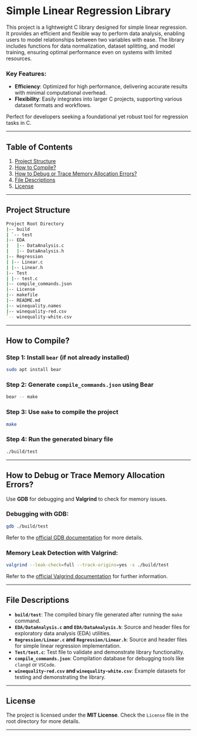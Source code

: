 # Simple Linear Regression Library

This project is a lightweight C library designed for simple linear regression. It provides an efficient and flexible way to perform data analysis, enabling users to model relationships between two variables with ease. The library includes functions for data normalization, dataset splitting, and model training, ensuring optimal performance even on systems with limited resources.

### Key Features:
- **Efficiency**: Optimized for high performance, delivering accurate results with minimal computational overhead.
- **Flexibility**: Easily integrates into larger C projects, supporting various dataset formats and workflows.

Perfect for developers seeking a foundational yet robust tool for regression tasks in C.

---

## Table of Contents
1. [Project Structure](#project-structure)  
2. [How to Compile?](#how-to-compile)  
3. [How to Debug or Trace Memory Allocation Errors?](#how-to-debug-or-trace-memory-allocation-errors)  
4. [File Descriptions](#file-descriptions)  
5. [License](#license)  

---

## Project Structure

```bash
Project Root Directory
|-- build
| `-- test
|-- EDA
|   |-- DataAnalysis.c
|   |-- DataAnalysis.h
|-- Regression
| |-- Linear.c
| |-- Linear.h
|-- Test
| |-- test.c
|-- compile_commands.json
|-- License
|-- makefile
|-- README.md
|-- winequality.names
|-- winequality-red.csv
`-- winequality-white.csv
```

---

## How to Compile?

### Step 1: Install `bear` (if not already installed)
```bash
sudo apt install bear
```

### Step 2: Generate `compile_commands.json` using Bear
```bash
bear -- make
```

### Step 3: Use `make` to compile the project
```bash
make
```

### Step 4: Run the generated binary file
```bash
./build/test
```

---

## How to Debug or Trace Memory Allocation Errors?

Use **GDB** for debugging and **Valgrind** to check for memory issues.

### Debugging with GDB:
```bash
gdb ./build/test
```

Refer to the [official GDB documentation](https://www.gnu.org/software/gdb/documentation/) for more details.

### Memory Leak Detection with Valgrind:
```bash
valgrind --leak-check=full --track-origins=yes -s ./build/test
```

Refer to the [official Valgrind documentation](https://valgrind.org/docs/) for further information.

---

## File Descriptions
- **`build/test`**: The compiled binary file generated after running the `make` command.
- **`EDA/DataAnalysis.c` and `EDA/DataAnalysis.h`**: Source and header files for exploratory data analysis (EDA) utilities.
- **`Regression/Linear.c` and `Regression/Linear.h`**: Source and header files for simple linear regression implementation.
- **`Test/test.c`**: Test file to validate and demonstrate library functionality.
- **`compile_commands.json`**: Compilation database for debugging tools like `clangd` or `VSCode`.
- **`winequality-red.csv` and `winequality-white.csv`**: Example datasets for testing and demonstrating the library.

---

## License

The project is licensed under the **MIT License**. Check the `License` file in the root directory for more details.

---


